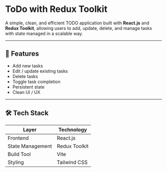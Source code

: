 # ToDo with Redux Toolkit

A simple, clean, and efficient TODO application built with **React.js** and **Redux Toolkit**, allowing users to add, update, delete, and manage tasks with state managed in a scalable way.

---

## 🚀 Features

- Add new tasks  
- Edit / update existing tasks  
- Delete tasks  
- Toggle task completion  
- Persistent state
- Clean UI / UX  

---

## 🛠️ Tech Stack

| Layer           | Technology               |
|------------------|----------------------------|
| Frontend         | React.js                   |
| State Management | Redux Toolkit              |
| Build Tool        | Vite |
| Styling           | Tailwind CSS |
